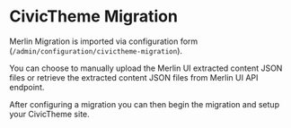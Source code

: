 # CivicTheme Migration

Merlin Migration is imported via configuration form (`/admin/configuration/civictheme-migration`).

You can choose to manually upload the Merlin UI extracted content JSON files or retrieve the extracted content JSON files from Merlin UI API endpoint.

After configuring a migration you can then begin the migration and setup your CivicTheme site.
